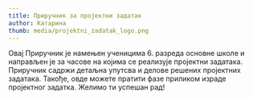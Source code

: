 ```yaml
---
title: Приручник за пројектни задатак
author: Катарина
thumb: media/projektni_zadatak_logo.png
---
```


Овај Приручник је намењен ученицима 6. разреда основне школе и направљен је за часове на којима се реализује пројектни задатака. Приручник садржи детаљна упутсва и делове решених пројектних задатака. Такође, овде можете пратити фазе приликом израде пројектног задатка. Желимо ти успешан рад!